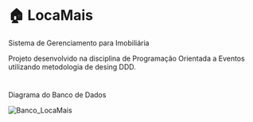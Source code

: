 # 🏠 LocaMais
Sistema de Gerenciamento para Imobiliária

Projeto desenvolvido na disciplina de Programação Orientada a Eventos utilizando metodologia de desing DDD.

#

Diagrama do Banco de Dados

![Banco_LocaMais](https://github.com/user-attachments/assets/dde294cb-a3de-4c10-a59e-4a4b2dc637cd)

